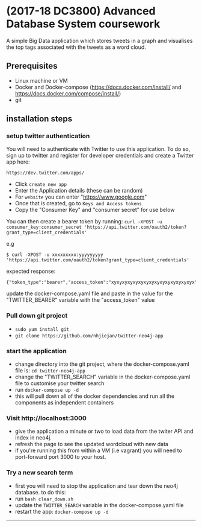# (2017-18 DC3800) Advanced Database System coursework


A simple Big Data application which stores tweets in a graph and visualises the top tags associated with the tweets as a word cloud.

## Prerequisites
* Linux machine or VM
* Docker and Docker-compose (https://docs.docker.com/install/ and https://docs.docker.com/compose/install/)
* git


## installation steps

### setup twitter authentication

You will need to authenticate with Twitter to use this application. To do
so, sign up to twitter and register for developer credentials and create a Twitter app here:

	https://dev.twitter.com/apps/

* Click `create new app`
* Enter the Application details (these can be random)
* For `website` you can enter "https://www.google.com"
* Once that is created, go to `Keys and Access tokens`
* Copy the "Consumer Key" and "consumer secret" for use below

You can then create a bearer token by running:
`curl -XPOST -u consumer_key:consumer_secret 'https://api.twitter.com/oauth2/token?grant_type=client_credentials'`

e.g
```
$ curl -XPOST -u xxxxxxxxx:yyyyyyyyy 'https://api.twitter.com/oauth2/token?grant_type=client_credentials'
```

expected response:

```
{"token_type":"bearer","access_token":"xyxyxyxyxyxyxyxyxyxyxyxyxyxyxyx"}
```

update the docker-compose.yaml file and paste in the value for the "TWITTER_BEARER" variable with the "access_token" value



### Pull down git project
* `sudo yum install git`
* `git clone https://github.com/nhjiejan/twitter-neo4j-app`



### start the application
* change directory into the git project, where the docker-compose.yaml file is: `cd twitter-neo4j-app`
* change the "TWITTER_SEARCH" variable in the docker-compose.yaml file to customise your twitter search
* run `docker-compose up -d`
* this will pull down all of the docker dependencies and run all the components as independent containers


### Visit http://localhost:3000
* give the application a minute or two to load data from the twiter API and index in neo4j.
* refresh the page to see the updated wordcloud with new data
* if you're running this from within a VM (i.e vagrant) you will need to port-forward port 3000 to your host.


### Try a new search term
* first you will need to stop the application and tear down the neo4j database. to do this:
* run `bash clear_down.sh`
* update the `TWITTER_SEARCH` variable in the docker-compose.yaml file
* restart the app: `docker-compose up -d`

------------------------------------------------------------------------
